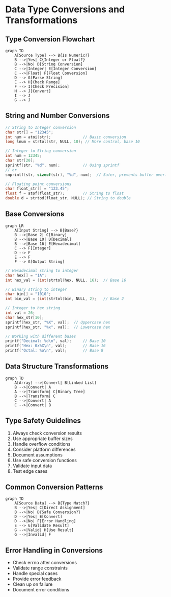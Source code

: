 # Data Type Conversions and Transformations

## Type Conversion Flowchart
```mermaid
graph TD
    A[Source Type] --> B{Is Numeric?}
    B -->|Yes| C{Integer or Float?}
    B -->|No| D[String Conversion]
    C -->|Integer| E[Integer Conversion]
    C -->|Float| F[Float Conversion]
    D --> G[Parse String]
    E --> H[Check Range]
    F --> I[Check Precision]
    H --> J[Convert]
    I --> J
    G --> J
```

## String and Number Conversions
```c
// String to Integer conversion
char str[] = "12345";
int num = atoi(str);              // Basic conversion
long lnum = strtol(str, NULL, 10); // More control, base 10

// Integer to String conversion
int num = 12345;
char str[20];
sprintf(str, "%d", num);          // Using sprintf
// or
snprintf(str, sizeof(str), "%d", num);  // Safer, prevents buffer overflow

// Floating point conversions
char float_str[] = "123.45";
float f = atof(float_str);        // String to float
double d = strtod(float_str, NULL); // String to double
```

## Base Conversions
```mermaid
graph LR
    A[Input String] --> B{Base?}
    B -->|Base 2| C[Binary]
    B -->|Base 10| D[Decimal]
    B -->|Base 16| E[Hexadecimal]
    C --> F[Integer]
    D --> F
    E --> F
    F --> G[Output String]
```

```c
// Hexadecimal string to integer
char hex[] = "1A";
int hex_val = (int)strtol(hex, NULL, 16);  // Base 16

// Binary string to integer
char bin[] = "1010";
int bin_val = (int)strtol(bin, NULL, 2);   // Base 2

// Integer to hex string
int val = 26;
char hex_str[10];
sprintf(hex_str, "%X", val);  // Uppercase hex
sprintf(hex_str, "%x", val);  // Lowercase hex

// Working with different bases
printf("Decimal: %d\n", val);     // Base 10
printf("Hex: 0x%X\n", val);       // Base 16
printf("Octal: %o\n", val);       // Base 8
```

## Data Structure Transformations
```mermaid
graph TD
    A[Array] -->|Convert| B[Linked List]
    B -->|Convert| A
    A -->|Transform| C[Binary Tree]
    B -->|Transform| C
    C -->|Convert| A
    C -->|Convert| B
```

## Type Safety Guidelines
1. Always check conversion results
2. Use appropriate buffer sizes
3. Handle overflow conditions
4. Consider platform differences
5. Document assumptions
6. Use safe conversion functions
7. Validate input data
8. Test edge cases

## Common Conversion Patterns
```mermaid
graph TD
    A[Source Data] --> B{Type Match?}
    B -->|Yes| C[Direct Assignment]
    B -->|No| D{Safe Conversion?}
    D -->|Yes| E[Convert]
    D -->|No| F[Error Handling]
    E --> G[Validate Result]
    G -->|Valid| H[Use Result]
    G -->|Invalid| F
```

## Error Handling in Conversions
- Check errno after conversions
- Validate range constraints
- Handle special cases
- Provide error feedback
- Clean up on failure
- Document error conditions 